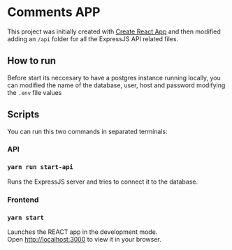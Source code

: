 # Comments APP

This project was initially created with [Create React App](https://github.com/facebook/create-react-app) and then modified adding an `/api` folder for all the ExpressJS API related files.


## How to run

Before start its neccesary to have a postgres instance running locally, you can modified the name of the database, user, host and password modifying the `.env` file values

## Scripts

You can run this two commands in separated terminals:

### API
### `yarn run start-api`

Runs the ExpressJS server and tries to connect it to the database.

### Frontend
### `yarn start`

Launches the REACT app in the development mode.\
Open [http://localhost:3000](http://localhost:3000) to view it in your browser.
